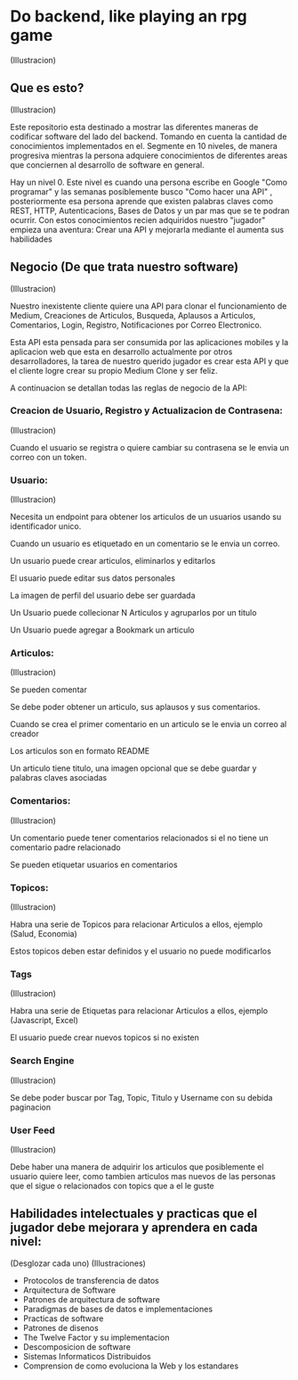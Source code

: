 # Do backend, like playing an rpg game

(Illustracion)

## Que es esto?

(Illustracion)

Este repositorio esta destinado a mostrar las diferentes maneras de codificar software del lado del backend. Tomando en cuenta la cantidad de conocimientos implementados en el. Segmente en 10 niveles, de manera progresiva mientras la persona adquiere conocimientos de diferentes areas que conciernen al desarrollo de software en general.

Hay un nivel 0. Este nivel es cuando una persona escribe en Google "Como programar" y las semanas posiblemente busco "Como hacer una API" , posteriormente esa persona aprende que existen palabras claves como REST, HTTP, Autenticacions, Bases de Datos y un par mas que se te podran ocurrir. Con estos conocimientos recien adquiridos nuestro "jugador" empieza una aventura: Crear una API y mejorarla mediante el aumenta sus habilidades

## Negocio (De que trata nuestro software)

(Illustracion)

Nuestro inexistente cliente quiere una API para clonar el funcionamiento de Medium, Creaciones de Articulos, Busqueda, Aplausos a Articulos, Comentarios, Login, Registro, Notificaciones por Correo Electronico.

Esta API esta pensada para ser consumida por las aplicaciones mobiles y la aplicacion web que esta en desarrollo actualmente por otros desarrolladores, la tarea de nuestro querido jugador es crear esta API y que el cliente logre crear su propio Medium Clone y ser feliz.

A continuacion se detallan todas las reglas de negocio de la API:

### Creacion de Usuario, Registro y Actualizacion de Contrasena:

(Illustracion)

Cuando el usuario se registra o quiere cambiar su contrasena se le envia un correo con un token.

### Usuario:

(Illustracion)

Necesita un endpoint para obtener los articulos de un usuarios usando su identificador unico.

Cuando un usuario es etiquetado en un comentario se le envia un correo.

Un usuario puede crear articulos, eliminarlos y editarlos

El usuario puede editar sus datos personales

La imagen de perfil del usuario debe ser guardada

Un Usuario puede collecionar N Articulos y agruparlos por un titulo

Un Usuario puede agregar a Bookmark un articulo

### Articulos:

(Illustracion)

Se pueden comentar

Se debe poder obtener un articulo, sus aplausos y sus comentarios.

Cuando se crea el primer comentario en un articulo se le envia un correo al creador

Los articulos son en formato README

Un articulo tiene titulo, una imagen opcional que se debe guardar y palabras claves asociadas

### Comentarios:

(Illustracion)

Un comentario puede tener comentarios relacionados si el no tiene un comentario padre relacionado

Se pueden etiquetar usuarios en comentarios

### Topicos:

(Illustracion)

Habra una serie de Topicos para relacionar Articulos a ellos, ejemplo (Salud, Economia)

Estos topicos deben estar definidos y el usuario no puede modificarlos

### Tags

(Illustracion)

Habra una serie de Etiquetas para relacionar Articulos a ellos, ejemplo (Javascript, Excel)

El usuario puede crear nuevos topicos si no existen

### Search Engine

(Illustracion)

Se debe poder buscar por Tag, Topic, Titulo y Username con su debida paginacion

### User Feed

(Illustracion)

Debe haber una manera de adquirir los articulos que posiblemente el usuario quiere leer, como tambien
articulos mas nuevos de las personas que el sigue o relacionados con topics que a el le guste

## Habilidades intelectuales y practicas que el jugador debe mejorara y aprendera en cada nivel:

(Desglozar cada uno) (Illustraciones)

- Protocolos de transferencia de datos
- Arquitectura de Software
- Patrones de arquitectura de software
- Paradigmas de bases de datos e implementaciones
- Practicas de software
- Patrones de disenos
- The Twelve Factor y su implementacion
- Descomposicion de software
- Sistemas Informaticos Distribuidos
- Comprension de como evoluciona la Web y los estandares
